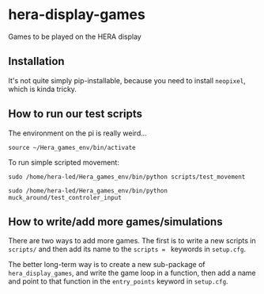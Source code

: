 # hera-display-games
Games to be played on the HERA display

## Installation

It's not quite simply pip-installable, because you need to install `neopixel`,
which is kinda tricky.

## How to run our test scripts
The environment on the pi is really weird...

`source ~/Hera_games_env/bin/activate`

To run simple scripted movement:

`sudo /home/hera-led/Hera_games_env/bin/python scripts/test_movement`

`sudo /home/hera-led/Hera_games_env/bin/python muck_around/test_controler_input`

## How to write/add more games/simulations

There are two ways to add more games. The first is to write a new scripts in `scripts/`
and then add its name to the `scripts = ` keywords in `setup.cfg`.

The better long-term way is to create a new sub-package of `hera_display_games`, and
write the game loop in a function, then add a name and point to that function in
the `entry_points` keyword in `setup.cfg`.
